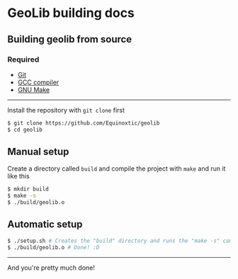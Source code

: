 # GeoLib building docs

## Building geolib from source

### Required

* [Git](https://git-scm.com)
* [GCC compiler](https://gcc.gnu.org)
* [GNU Make](https://www.gnu.org/software/make/)

---

Install the repository with ``git clone`` first

```sh
$ git clone https://github.com/Equinoxtic/geolib
$ cd geolib
```

## Manual setup

Create a directory called `build` and compile the project with ``make`` and run it like this

```sh
$ mkdir build
$ make -s
$ ./build/geolib.o
```

## Automatic setup

```sh
$ ./setup.sh # Creates the "build" directory and runs the "make -s" command for you
$ ./build/geolib.o # Done! :D
```

---

And you're pretty much done!
